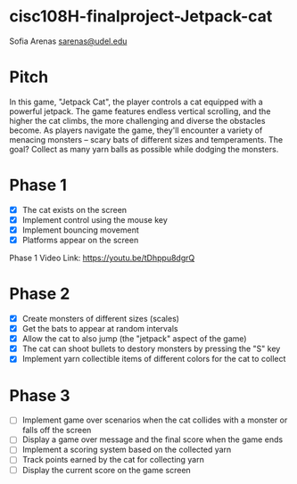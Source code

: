 # cisc108H-finalproject-Jetpack-cat
Sofia Arenas
sarenas@udel.edu

# Pitch
In this game, "Jetpack Cat", the player controls a cat equipped with a powerful jetpack. The game features endless vertical scrolling, and the higher the cat climbs, the more challenging and diverse the obstacles become. As players navigate the game, they'll encounter a variety of menacing monsters – scary bats of different sizes and temperaments. The goal? Collect as many yarn balls as possible while dodging the monsters.
# Phase 1
- [x] The cat exists on the screen
- [x] Implement control using the mouse key
- [x] Implement bouncing movement 
- [x] Platforms appear on the screen

Phase 1 Video Link: https://youtu.be/tDhppu8dgrQ
# Phase 2
- [x] Create monsters of different sizes (scales)
- [x] Get the bats to appear at random intervals
- [x] Allow the cat to also jump (the "jetpack" aspect of the game)
- [x] The cat can shoot bullets to destory monsters by pressing the "S" key
- [x] Implement yarn collectible items of different colors for the cat to collect
# Phase 3
- [ ] Implement game over scenarios when the cat collides with a monster or falls off the screen
- [ ] Display a game over message and the final score when the game ends
- [ ] Implement a scoring system based on the collected yarn
- [ ] Track points earned by the cat for collecting yarn
- [ ] Display the current score on the game screen

